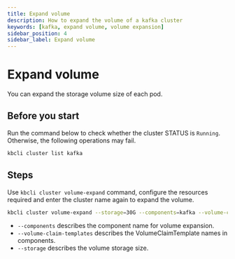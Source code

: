 ```yaml
---
title: Expand volume
description: How to expand the volume of a kafka cluster
keywords: [kafka, expand volume, volume expansion]
sidebar_position: 4
sidebar_label: Expand volume
---
```


# Expand volume

You can expand the storage volume size of each pod.

## Before you start

Run the command below to check whether the cluster STATUS is `Running`. Otherwise, the following operations may fail.

```bash
kbcli cluster list kafka  
```
## Steps

Use `kbcli cluster volume-expand` command, configure the resources required and enter the cluster name again to expand the volume.

```bash
kbcli cluster volume-expand --storage=30G --components=kafka --volume-claim-templates=data kafka
```

- `--components` describes the component name for volume expansion.
- `--volume-claim-templates` describes the VolumeClaimTemplate names in components.
- `--storage` describes the volume storage size.


